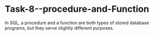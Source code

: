# Task-8--procedure-and-Function
In SQL, a procedure and a function are both types of stored database programs, but they serve slightly different purposes. 
